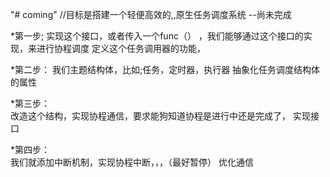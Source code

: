 "# coming" 
//目标是搭建一个轻便高效的,,原生任务调度系统 --尚未完成

*第一步;
 实现这个接口，或者传入一个func（） ，我们能够通过这个接口的实现，来进行协程调度
 定义这个任务调用器的功能，

*第二步： 
我们主题结构体，比如;任务，定时器，执行器
 抽象化任务调度结构体的属性

*第三步：  
改造这个结构，实现协程通信，要求能狗知道协程是进行中还是完成了，
实现接口

*第四步：  
我们就添加中断机制，实现协程中断，，，（最好暂停）
优化通信

